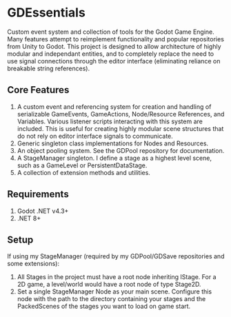 GDEssentials
=================
Custom event system and collection of tools for the Godot Game Engine. Many features attempt to reimplement functionality and popular repositories from Unity to Godot. This project is designed to allow architecture of highly modular and independant entities, and to completely replace the need to use signal connections through the editor interface (eliminating reliance on breakable string references).

Core Features
----
1. A custom event and referencing system for creation and handling of serializable GameEvents, GameActions, Node/Resource References, and Variables. Various listener scripts interacting with this system are included. This is useful for creating highly modular scene structures that do not rely on editor interface signals to communicate.
2. Generic singleton class implementations for Nodes and Resources.
3. An object pooling system. See the GDPool repository for documentation.
4. A StageManager singleton. I define a stage as a highest level scene, such as a GameLevel or PersistentDataStage.
5. A collection of extension methods and utilities.

Requirements
----
1. Godot .NET v4.3+
2. .NET 8+

Setup
----
If using my StageManager (required by my GDPool/GDSave repositories and some extensions):
1. All Stages in the project must have a root node inheriting IStage. For a 2D game, a level/world would have a root node of type Stage2D.
2. Set a single StageManager Node as your main scene. Configure this node with the path to the directory containing your stages and the PackedScenes of the stages you want to load on game start.
